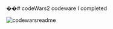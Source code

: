 ��# codeWars2
codeware I completed

![codewarsreadme](https://user-images.githubusercontent.com/78241661/115983370-af3e1880-a56e-11eb-81e2-37d850079212.jpg)

